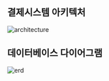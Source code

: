 ## 결제시스템 아키텍처
![architecture](https://user-images.githubusercontent.com/66583879/180588967-ac750b23-eaa6-4568-94a5-dd77eacde972.png)

## 데이터베이스 다이어그램
![erd](https://user-images.githubusercontent.com/66583879/180588962-2f57e93f-7d6d-4b4e-bdff-401af4101e49.png)
